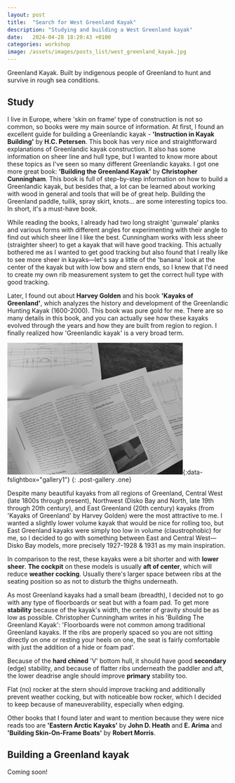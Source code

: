 ```yaml
---
layout: post
title:  "Search for West Greenland Kayak"
description: "Studying and building a West Greenland kayak"
date:   2024-04-28 18:20:43 +0100
categories: workshop
image: /assets/images/posts_list/west_greenland_kayak.jpg
---
```

Greenland Kayak. Built by indigenous people of Greenland to hunt and survive in rough sea conditions.

## Study

I live in Europe, where 'skin on frame' type of construction is not so common, so books were my main source of information.
At first, I found an excellent guide for building a Greenlandic kayak - <strong>'Instruction in Kayak Building'</strong> by <strong>H.C. Petersen</strong>. This book has very nice and straightforward explanations of Greenlandic kayak construction. It also has some information on sheer line and hull type, but I wanted to know more about these topics as I've seen so many different Greenlandic kayaks. I got one more great book: <strong>'Building the Greenland Kayak'</strong> by <strong>Christopher Cunningham</strong>. This book is full of step-by-step information on how to build a Greenlandic kayak, but besides that, a lot can be learned about working with wood in general and tools that will be of great help. Building the Greenland paddle, tuilik, spray skirt, knots... are some interesting topics too. In short, it's a must-have book.

While reading the books, I already had two long straight 'gunwale' planks and various forms with different angles for experimenting with their angle to find out which sheer line I like the best. Cunningham works with less sheer (straighter sheer) to get a kayak that will have good tracking. This actually bothered me as I wanted to get good tracking but also found that I really like to see more sheer in kayaks—let's say a little of the 'banana' look at the center of the kayak but with low bow and stern ends, so I knew that I'd need to create my own rib measurement system to get the correct hull type with good tracking.

Later, I found out about <strong>Harvey Golden</strong> and his book <strong>'Kayaks of Greenland'</strong>, which analyzes the history and development of the Greenlandic Hunting Kayak (1600-2000). This book was pure gold for me. There are so many details in this book, and you can actually see how these kayaks evolved through the years and how they are built from region to region. I finally realized how 'Greenlandic kayak' is a very broad term.

[![books](/assets/images/posts/greenland-kayak/deck/03_books_s.jpg)](/assets/images/posts/greenland-kayak/deck/03_books.jpg){:data-fslightbox="gallery1"}
{: .post-gallery .one}

Despite many beautiful kayaks from all regions of Greenland, Central West (late 1800s through present), Northwest (Disko Bay and North, late 19th through 20th century), and East Greenland (20th century) kayaks (from 'Kayaks of Greenland' by Harvey Golden) were the most attractive to me. I wanted a slightly lower volume kayak that would be nice for rolling too, but East Greenland kayaks were simply too low in volume (claustrophobic) for me, so I decided to go with something between East and Central West—Disko Bay models, more precisely 1927-1928 & 1931 as my main inspiration.

In comparison to the rest, these kayaks were a bit shorter and with <strong>lower sheer</strong>. <strong>The cockpit</strong> on these models is usually <strong>aft of center</strong>, which will reduce <strong>weather cocking</strong>. Usually there's larger space between ribs at the seating position so as not to disturb the thighs underneath.

As most Greenland kayaks had a small beam (breadth), I decided not to go with any type of floorboards or seat but with a foam pad. To get more <strong>stability</strong> because of the kayak's width, the center of gravity should be as low as possible. Christopher Cunningham writes in his 'Building The Greenland Kayak': 'Floorboards were not common among traditional Greenland kayaks. If the ribs are properly spaced so you are not sitting directly on one or resting your heels on one, the seat is fairly comfortable with just the addition of a hide or foam pad'.

Because of the <strong>hard chined</strong> 'V' bottom hull, it should have good <strong>secondary</strong> (edge) stability, and because of flatter ribs underneath the paddler and aft, the lower deadrise angle should improve <strong>primary</strong> stability too.

Flat (no) rocker at the stern should improve tracking and additionally prevent weather cocking, but with noticeable bow rocker, which I decided to keep because of maneuverability, especially when edging.

Other books that I found later and want to mention because they were nice reads too are <strong>'Eastern Arctic Kayaks'</strong> by <strong>John D. Heath</strong> and <strong>E. Arima</strong> and <strong>'Building Skin-On-Frame Boats'</strong> by <strong>Robert Morris</strong>.

## Building a Greenland kayak 

Coming soon!